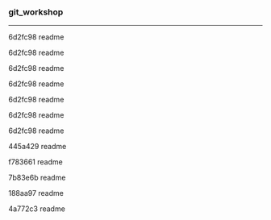 ### git_workshop

---
6d2fc98
readme


6d2fc98
readme


6d2fc98
readme


6d2fc98
readme


6d2fc98
readme


6d2fc98
readme


6d2fc98
readme


445a429
readme


f783661
readme


7b83e6b
readme


188aa97
readme


4a772c3
readme

